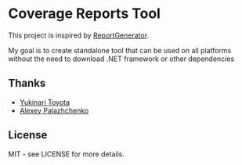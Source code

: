 # Coverage Reports Tool

This project is inspired by [ReportGenerator](https://github.com/danielpalme/ReportGenerator). 

My goal is to create standalone tool that can be used on all platforms without the need to download .NET framework or other dependencies

## Thanks
* [Yukinari Toyota](https://github.com/t-yuki/gocover-cobertura)
* [Alexey Palazhchenko](https://github.com/AlekSi/gocov-xml)

## License

MIT - see LICENSE for more details.
